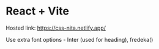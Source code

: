 # React + Vite

Hosted link: https://css-nita.netlify.app/



Use extra font options - Inter (used for heading), fredeka()
